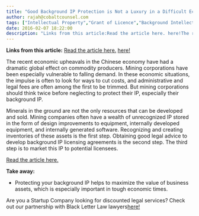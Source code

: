 ```yaml
---
title: "Good Background IP Protection is Not a Luxury in a Difficult Economy."
author: rajah@cobaltcounsel.com
tags: ["Intellectual Property","Grant of Licence","Background Intellectual Property","Commercial Activities","Rajah"]
date: 2016-02-07 18:22:00
description: "Links from this article:Read the article here. here!The recent economic upheavals in the Chinese economy have had a dramatic gl..."
---
```


**Links from this article:**
[Read the article here.](http://www.miningaustralia.com.au/features/industry-q-a-are-you-protecting-your-technology-r)
[ here!](http://blackletterlaw.ca/)

The recent economic upheavals in the Chinese economy have had a dramatic global effect on commodity producers. Mining corporations have been especially vulnerable to falling demand. In these economic situations, the impulse is often to look for ways to cut costs, and administrative and legal fees are often among the first to be trimmed. But mining corporations should think twice before neglecting to protect their IP, especially their background IP.

Minerals in the ground are not the only resources that can be developed and sold. Mining companies often have a wealth of unrecognized IP stored in the form of design improvements to equipment, internally developed equipment, and internally generated software. Recognizing and creating inventories of these assets is the first step. Obtaining good legal advice to develop background IP licensing agreements is the second step. The third step is to market this IP to potential licensees.

[Read the article here.](http://www.miningaustralia.com.au/features/industry-q-a-are-you-protecting-your-technology-r)

**Take away:**
- Protecting your background IP helps to maximize the value of business assets, which is especially important in tough economic times.

 

Are you a Startup Company looking for discounted legal services? Check out our partnership with Black Letter Law lawyers[here!](http://blackletterlaw.ca/)
